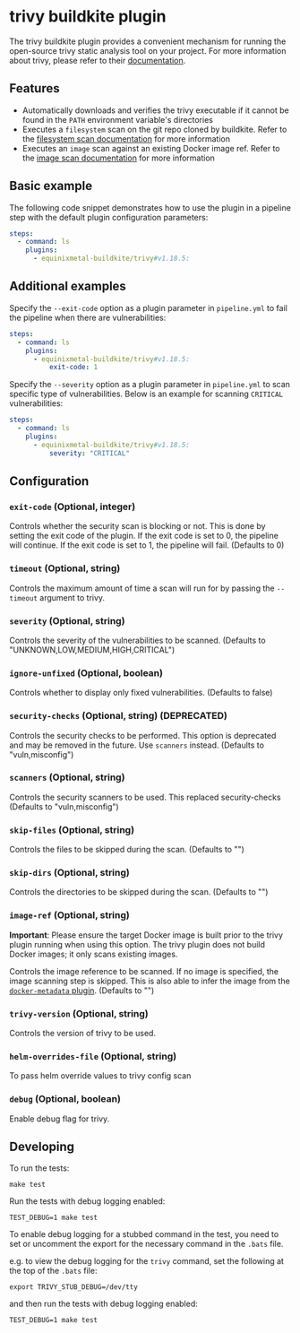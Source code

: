 # trivy buildkite plugin

The trivy buildkite plugin provides a convenient mechanism for running the
open-source trivy static analysis tool on your project. For more information
about trivy, please refer to their
[documentation](https://aquasecurity.github.io/trivy/latest/docs/).

## Features

- Automatically downloads and verifies the trivy executable if it cannot be
  found in the `PATH` environment variable's directories
- Executes a `filesystem` scan on the git repo cloned by buildkite. Refer to the
  [filesystem scan documentation](https://aquasecurity.github.io/trivy/latest/docs/vulnerability/scanning/filesystem/)
  for more information
- Executes an `image` scan against an existing Docker image ref. Refer to the
  [image scan documentation](https://aquasecurity.github.io/trivy/latest/docs/vulnerability/scanning/image/)
  for more information

## Basic example

The following code snippet demonstrates how to use the plugin in a pipeline step
with the default plugin configuration parameters:

```yml
steps:
  - command: ls
    plugins:
      - equinixmetal-buildkite/trivy#v1.18.5:
```

## Additional examples

Specify the `--exit-code` option as a plugin parameter in `pipeline.yml` to fail
the pipeline when there are vulnerabilities:

```yml
steps:
  - command: ls
    plugins:
      - equinixmetal-buildkite/trivy#v1.18.5:
          exit-code: 1
```

Specify the `--severity` option as a plugin parameter in `pipeline.yml` to scan
specific type of vulnerabilities. Below is an example for scanning `CRITICAL`
vulnerabilities:

```yml
steps:
  - command: ls
    plugins:
      - equinixmetal-buildkite/trivy#v1.18.5:
          severity: "CRITICAL"
```

## Configuration

### `exit-code` (Optional, integer)

Controls whether the security scan is blocking or not. This is done by setting
the exit code of the plugin. If the exit code is set to 0, the pipeline will
continue. If the exit code is set to 1, the pipeline will fail. (Defaults to 0)

### `timeout` (Optional, string)

Controls the maximum amount of time a scan will run for by passing the
`--timeout` argument to trivy.

### `severity` (Optional, string)

Controls the severity of the vulnerabilities to be scanned. (Defaults to
"UNKNOWN,LOW,MEDIUM,HIGH,CRITICAL")

### `ignore-unfixed` (Optional, boolean)

Controls whether to display only fixed vulnerabilities. (Defaults to false)

### `security-checks` (Optional, string) (DEPRECATED)

Controls the security checks to be performed. This option is deprecated and may
be removed in the future. Use `scanners` instead. (Defaults to "vuln,misconfig")

### `scanners` (Optional, string)

Controls the security scanners to be used. This replaced security-checks
(Defaults to "vuln,misconfig")

### `skip-files` (Optional, string)

Controls the files to be skipped during the scan. (Defaults to "")

### `skip-dirs` (Optional, string)

Controls the directories to be skipped during the scan. (Defaults to "")

### `image-ref` (Optional, string)

**Important**: Please ensure the target Docker image is built prior to the trivy
plugin running when using this option. The trivy plugin does not build Docker
images; it only scans existing images.

Controls the image reference to be scanned. If no image is specified, the image
scanning step is skipped. This is also able to infer the image from the
[`docker-metadata` plugin](https://github.com/equinixmetal-buildkite/docker-metadata-buidkite-plugin).
(Defaults to "")

### `trivy-version` (Optional, string)

Controls the version of trivy to be used.

### `helm-overrides-file` (Optional, string)

To pass helm override values to trivy config scan

### `debug` (Optional, boolean)

Enable debug flag for trivy.

## Developing

To run the tests:

```shell
make test
```

Run the tests with debug logging enabled:

```shell
TEST_DEBUG=1 make test
```

To enable debug logging for a stubbed command in the test, you need to set or
uncomment the export for the necessary command in the `.bats` file.

e.g. to view the debug logging for the `trivy` command, set the following at the
top of the `.bats` file:

```shell
export TRIVY_STUB_DEBUG=/dev/tty
```

and then run the tests with debug logging enabled:

```shell
TEST_DEBUG=1 make test
```
